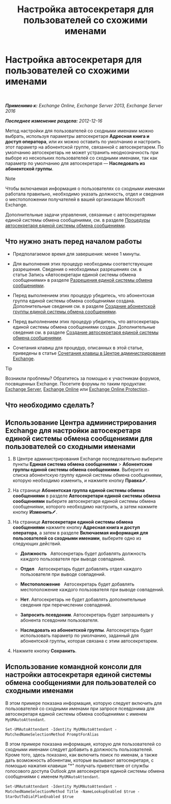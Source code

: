 ﻿---
title: 'Настройка автосекретаря для пользователей со схожими именами'
TOCTitle: Настройка автосекретаря для пользователей со схожими именами
ms:assetid: 2e7318a0-67f9-4d7b-8300-5f0ef77656a8
ms:mtpsurl: https://technet.microsoft.com/ru-ru/library/Aa997135(v=EXCHG.150)
ms:contentKeyID: 52059121
ms.date: 04/30/2018
mtps_version: v=EXCHG.150
ms.translationtype: HT
---

# Настройка автосекретаря для пользователей со схожими именами

 

_**Применимо к:** Exchange Online, Exchange Server 2013, Exchange Server 2016_

_**Последнее изменение раздела:** 2012-12-16_

Метод настройки для пользователей со сходными именами можно выбрать, используя параметры автосекретаря **Адресная книга и доступ оператора**, или их можно оставить по умолчанию и настроить этот параметр на абонентской группе, связанной с автосекретарем. По умолчанию автосекретарь не может устранить неоднозначность при выборе из нескольких пользователей со сходными именами, так как параметр по умолчанию для автосекретаря — **Наследовать из абонентской группы**.

> [!NOTE]  
> Чтобы включаемая информация о пользователях со сходными именами работала правильно, необходимо указать должность, отдел и сведения о местоположении получателей в вашей организации Microsoft Exchange.


Дополнительные задачи управления, связанные с автосекретарями единой системы обмена сообщениями, см. в разделе [Процедуры автосекретаря единой системы обмена сообщениями](https://docs.microsoft.com/ru-ru/exchange/voice-mail-unified-messaging/automatically-answer-and-route-calls/um-auto-attendant-procedures).

## Что нужно знать перед началом работы

  - Предполагаемое время для завершения: менее 1 минуты.

  - Для выполнения этих процедур необходимы соответствующие разрешения. Сведения о необходимых разрешениях см. в статье Запись «Автосекретари единой системы обмена сообщениями» в разделе [Разрешения единой системы обмена сообщениями](unified-messaging-permissions-exchange-2013-help.md).

  - Перед выполнением этих процедур убедитесь, что абонентская группа единой системы обмена сообщениями создана. Дополнительные сведения см. в разделе [Создание абонентской группы единой системы обмена сообщениями](https://docs.microsoft.com/ru-ru/exchange/voice-mail-unified-messaging/connect-voice-mail-system/create-um-dial-plan).

  - Перед выполнением этих процедур убедитесь, что автосекретарь единой системы обмена сообщениями создан. Дополнительные сведения см. в разделе [Создание автосекретаря единой системы обмена сообщениями](https://docs.microsoft.com/ru-ru/exchange/voice-mail-unified-messaging/automatically-answer-and-route-calls/create-a-um-auto-attendant).

  - Сочетания клавиш для процедур, описанных в этой статье, приведены в статье [Сочетания клавиш в Центре администрирования Exchange](keyboard-shortcuts-in-the-exchange-admin-center-exchange-online-protection-help.md).

> [!TIP]  
> Возникли проблемы? Обратитесь за помощью к участникам форумов, посвященных Exchange. Посетите форумы по таким продуктам: <a href="https://go.microsoft.com/fwlink/p/?linkid=60612">Exchange Server</a>, <a href="https://go.microsoft.com/fwlink/p/?linkid=267542">Exchange Online</a> или <a href="https://go.microsoft.com/fwlink/p/?linkid=285351">Exchange Online Protection</a>..


## Что необходимо сделать?

## Использование Центра администрирования Exchange для настройки автосекретаря единой системы обмена сообщениями для пользователей со сходными именами

1.  В Центре администрирования Exchange последовательно выберите пункты **Единая система обмена сообщениями** \> **Абонентские группы единой системы обмена сообщениями**. Выберите из списка абонентскую группу единой системы обмена сообщениями, которую необходимо изменить, и нажмите кнопку **Правка**![Значок редактирования](images/Bb124582.6f53ccb2-1f13-4c02-bea0-30690e6ea71d(EXCHG.150).gif "Значок редактирования").

2.  На странице **Абонентская группа единой системы обмена сообщениями** в разделе **Автосекретари единой системы обмена сообщениями** выберите автосекретаря единой системы обмена сообщениями, которого необходимо настроить, а затем нажмите кнопку **Изменить**![Значок редактирования](images/Bb124582.6f53ccb2-1f13-4c02-bea0-30690e6ea71d(EXCHG.150).gif "Значок редактирования").

3.  На странице **Автосекретари единой системы обмена сообщениями** нажмите кнопку **Адресная книга и доступ оператора**, а затем в разделе **Включаемая информация для пользователей со сходными именами**, выберите одно из следующих действий.
    
      - **Должность**   Автосекретарь будет добавлять должность каждого пользователя при выводе совпадений.
    
      - **Отдел**   Автосекретарь будет добавлять отдел каждого пользователя при выводе совпадений.
    
      - **Местоположение**   Автосекретарь будет добавлять местоположение каждого пользователя при выводе совпадений.
    
      - **Нет**. Автосекретарь не будет добавлять дополнительные сведения при перечислении совпадений.
    
      - **Запросить псевдоним**. Автосекретарь будет запрашивать у абонента псевдоним пользователя.
    
      - **Наследовать из абонентской группы**. Автосекретарь будет использовать параметр по умолчанию, заданный для абонентской группы, которая связана с этим автосекретарем.

4.  Нажмите кнопку **Сохранить**.

## Использование командной консоли для настройки автосекретаря единой системы обмена сообщениями для пользователей со сходными именами

В этом примере показана информация, которую следует включить для пользователей со сходными именами при запросе псевдонима для автосекретаря единой системы обмена сообщениями с именем `MyUMAutoAttendant`.

    Set-UMAutoAttendant -Identity MyUMAutoAttendant -MatchedNameSelectionMethod PromptForAlias

В этом примере показана информация, которую для пользователей со сходными именами следует добавить в должность пользователей. Кроме того, здесь показано, как включить поиск по именам, а также дать возможность абонентам, которые вызывают автосекретаря, с помощью нажатия клавиши "\*" получать приветствие от службы голосового доступа Outlook для автосекретаря единой системы обмена сообщениями с именем `MyUMAutoAttendant`.

    Set-UMAutoAttendant -Identity MyUMAutoAttendant -MatchedNameSelectionMethod Title -NameLookupEnabled $true -StarOutToDialPlanEnabled $true

